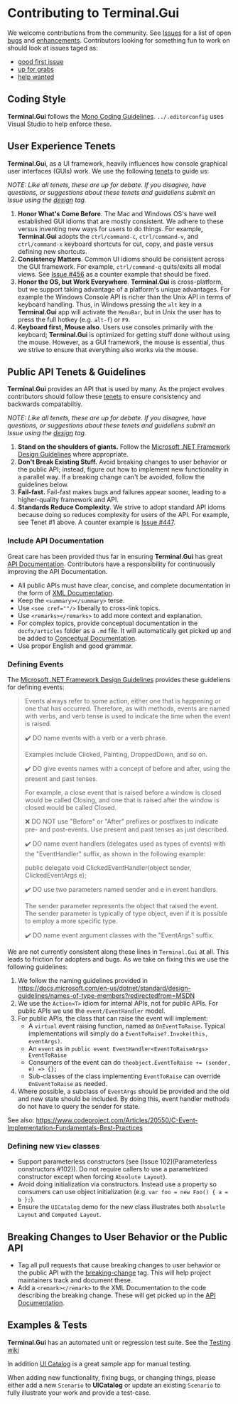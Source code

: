 # Contributing to Terminal.Gui

We welcome contributions from the community. See [Issues](https://github.com/migueldeicaza/gui.cs/issues) for a list of open [bugs](https://github.com/migueldeicaza/gui.cs/issues?q=is%3Aopen+is%3Aissue+label%3Abug) and [enhancements](https://github.com/migueldeicaza/gui.cs/issues?q=is%3Aopen+is%3Aissue+label%3Aenhancement). Contributors looking for something fun to work on should look at issues taged as:

- [good first issue](https://github.com/migueldeicaza/gui.cs/issues?q=is%3Aopen+is%3Aissue+label%3A%22good+first+issue%22)
- [up for grabs](https://github.com/migueldeicaza/gui.cs/issues?q=is%3Aopen+is%3Aissue+label%3Aup-for-grabs)
- [help wanted](https://github.com/migueldeicaza/gui.cs/issues?q=is%3Aopen+is%3Aissue+label%3Aup-for-grabs)

## Coding Style

**Terminal.Gui** follows the [Mono Coding Guidelines](https://www.mono-project.com/community/contributing/coding-guidelines/). `../.editorconfig` uses Visual Studio to help enforce these.

## User Experience Tenets

**Terminal.Gui**, as a UI framework, heavily influences how console graphical user interfaces (GUIs) work. We use the following [tenets](https://ceklog.kindel.com/2020/02/10/tenets/) to guide us:

*NOTE: Like all tenets, these are up for debate. If you disagree, have questions, or suggestions about these tenets and guideliens submit an Issue using the [design](https://github.com/migueldeicaza/gui.cs/issues?q=is%3Aopen+is%3Aissue+label%3Adesign) tag.*

1. **Honor What's Come Before**. The Mac and Windows OS's have well established GUI idioms that are mostly consistent. We adhere to these versus inventing new ways for users to do things. For example, **Terminal.Gui** adopts the `ctrl/command-c`, `ctrl/command-v`, and `ctrl/command-x` keyboard shortcuts for cut, copy, and paste versus defining new shortcuts.
2. **Consistency Matters**. Common UI idioms should be consistent across the GUI framework. For example, `ctrl/command-q` quits/exits all modal views. See [Issue #456](https://github.com/migueldeicaza/gui.cs/issues/456) as a counter example that should be fixed.
3. **Honor the OS, but Work Everywhere**. **Terminal.Gui** is cross-platform, but we support taking advantage of a platform's unique advantages. For example the Windows Console API is richer than the Unix API in terms of keyboard handling. Thus, in Windows pressing the `alt` key in a **Terminal.Gui** app will activate the `MenuBar`, but in Unix the user has to press the full hotkey (e.g. `alt-f`) or `F9`. 
4. **Keyboard first, Mouse also**. Users use consoles primarily with the keyboard; **Terminal.Gui** is optimized for getting stuff done without using the mouse. However, as a GUI framework, the mouse is essential, thus we strive to ensure that everything also works via the mouse.

## Public API Tenets & Guidelines

**Terminal.Gui** provides an API that is used by many. As the project evolves contributors should follow these [tenets](https://ceklog.kindel.com/2020/02/10/tenets/) to ensure consistency and backwards compatabiltiy.

*NOTE: Like all tenets, these are up for debate. If you disagree, have questions, or suggestions about these tenets and guideliens submit an Issue using the [design](https://github.com/migueldeicaza/gui.cs/issues?q=is%3Aopen+is%3Aissue+label%3Adesign) tag.*

1. **Stand on the shoulders of giants.** Follow the [Microsoft .NET Framework Design Guidelines](https://docs.microsoft.com/en-us/dotnet/standard/design-guidelines/) where appropriate. 
2. **Don't Break Existing Stuff.** Avoid breaking changes to user behavior or the public API; instead, figure out how to implement new functionality in a parallel way. If a breaking change can't be avoided, follow the guidelines below.
3. **Fail-fast.** Fail-fast makes bugs and failures appear sooner, leading to a higher-quality framework and API.
4. **Standards Reduce Complexity**. We strive to adopt standard API idoms because doing so reduces complexity for users of the API. For example, see Tenet #1 above. A counter example is [Issue #447](https://github.com/migueldeicaza/gui.cs/issues/447).

### Include API Documentation

Great care has been provided thus far in ensuring **Terminal.Gui** has great [API Documentation](https://migueldeicaza.github.io/gui.cs/api/Terminal.Gui/Terminal.Gui.html). Contributors have a responsibility for continuously improving the API Documentation.

- All public APIs must have clear, concise, and complete documentation in the form of [XML Documentation](https://docs.microsoft.com/en-us/dotnet/csharp/programming-guide/xmldoc/).
- Keep the `<summary></summary>` terse.
- Use `<see cref=""/>` liberally to cross-link topics.
- Use `<remarks></remarks>` to add more context and explanation.
- For complex topics, provide conceptual documentation in the `docfx/articles` folder as a `.md` file. It will automatically get picked up and be added to [Conceptual Documentation](https://migueldeicaza.github.io/gui.cs/articles/index.html).
- Use proper English and good grammar.

### Defining Events

The [Microsoft .NET Framework Design Guidelines](https://docs.microsoft.com/en-us/dotnet/standard/design-guidelines/) provides these guideliens for defining events:

> Events always refer to some action, either one that is happening or one that has occurred. Therefore, as with methods, events are named with verbs, and verb tense is used to indicate the time when the event is raised.
>
> ✔️ DO name events with a verb or a verb phrase.
> 
> Examples include Clicked, Painting, DroppedDown, and so on.
> 
> ✔️ DO give events names with a concept of before and after, using the present and past tenses.
> 
> For example, a close event that is raised before a window is closed would be called Closing, and one that is raised after the window is closed would be called Closed.
> 
> ❌ DO NOT use "Before" or "After" prefixes or postfixes to indicate pre- and post-events. Use present and past tenses as just described.
> 
> ✔️ DO name event handlers (delegates used as types of events) with the "EventHandler" suffix, as shown in the following example:
> 
> public delegate void ClickedEventHandler(object sender, ClickedEventArgs e);
> 
> ✔️ DO use two parameters named sender and e in event handlers.
> 
> The sender parameter represents the object that raised the event. The sender parameter is typically of type object, even if it is possible to employ a more specific type.
> 
> ✔️ DO name event argument classes with the "EventArgs" suffix.

We are not currently consistent along these lines in `Terminal.Gui` at all. This leads to friction for adopters and bugs. As we take on fixing this we use the following guidelines:

1. We follow the naming guidelines provided in https://docs.microsoft.com/en-us/dotnet/standard/design-guidelines/names-of-type-members?redirectedfrom=MSDN
2. We use the `Action<T>` idiom for internal APIs, not for public APIs. For public APIs we use the `event/EventHandler` model.
3. For public APIs, the class that can raise the event will implement:
   - A `virtual` event raising function, named as `OnEventToRaise`. Typical implementations will simply do a `EventToRaise?.Invoke(this, eventArgs)`.
   - An `event` as in `public event EventHandler<EventToRaiseArgs> EventToRaise`
   - Consumers of the event can do `theobject.EventToRaise += (sender, e) => {};`
   - Sub-classes of the class implementing `EventToRaise` can override `OnEventToRaise` as needed.
4. Where possible, a subclass of `EventArgs` should be provided and the old and new state should be included. By doing this, event handler methods do not have to query the sender for state.

See also: https://www.codeproject.com/Articles/20550/C-Event-Implementation-Fundamentals-Best-Practices

### Defining new `View` classes

- Support parameterless constructors (see [Issue 102](Parameterless constructors #102)). Do not require callers to use a parametrized constructor except when forcing `Absolute Layout`).
- Avoid doing initialization via constructors. Instead use a property so consumers can use object initialization (e.g. `var foo = new Foo() { a = b };`).
- Ensure the `UICatalog` demo for the new class illustrates both `Absolutle Layout` and `Computed Layout`.

## Breaking Changes to User Behavior or the Public API

- Tag all pull requests that cause breaking changes to user behavior or the public API with the [breaking-change](https://github.com/migueldeicaza/gui.cs/issues?q=is%3Aopen+is%3Aissue+label%3Abreaking-change) tag. This will help project maintainers track and document these.
- Add a `<remark></remark>` to the XML Documentation to the code describing the breaking change. These will get picked up in the [API Documentation](https://migueldeicaza.github.io/gui.cs/api/Terminal.Gui/Terminal.Gui.html).

## Examples & Tests

**Terminal.Gui** has an automated unit or regression test suite. See the [Testing wiki](https://github.com/migueldeicaza/gui.cs/wiki/Testing) 

In addition [UI Catalog](https://github.com/migueldeicaza/gui.cs/tree/master/UICatalog) is a great sample app for manual testing.

When adding new functionality, fixing bugs, or changing things, please either add a new `Scenario` to **UICatalog** or update an existing `Scenario` to fully illustrate your work and provide a test-case.
